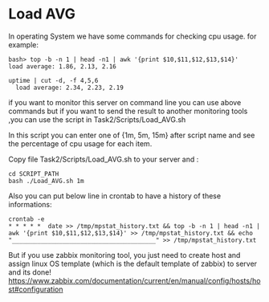 # Load AVG
In operating System we have some commands for checking cpu usage.
for example:
```
bash> top -b -n 1 | head -n1 | awk '{print $10,$11,$12,$13,$14}'
load average: 1.86, 2.13, 2.16
```
```
uptime | cut -d, -f 4,5,6
  load average: 2.34, 2.23, 2.19
```

if you want to monitor this server on command line you can use above commands but if you want to send the result to another monitoring tools ,you can use the script in Task2/Scripts/Load_AVG.sh 

In this script you can enter one of {1m, 5m, 15m} after script name and see the percentage of cpu usage for each item.

Copy file Task2/Scripts/Load_AVG.sh to your server and :
```
cd SCRIPT_PATH
bash ./Load_AVG.sh 1m
```
Also you can put below line in crontab to have a history of these informations:

```
crontab -e
* * * * *  date >> /tmp/mpstat_history.txt && top -b -n 1 | head -n1 | awk '{print $10,$11,$12,$13,$14}' >> /tmp/mpstat_history.txt && echo "________________________________________" >> /tmp/mpstat_history.txt
```

But if you use zabbix monitoring tool, you just need to create host and assign linux OS template (which is the default template of zabbix) to server and its done!
<https://www.zabbix.com/documentation/current/en/manual/config/hosts/host#configuration>
